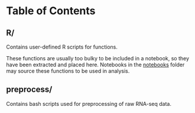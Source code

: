 # Table of Contents

## R/

Contains user-defined R scripts for functions. 

These functions are usually too bulky to be included in a notebook, so they have been extracted and placed here. Notebooks in the [notebooks](../notebooks/) folder may source these functions to be used in analysis. 

## preprocess/

Contains bash scripts used for preprocessing of raw RNA-seq data. 
